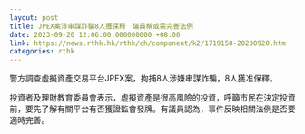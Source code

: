 ```yaml
---
layout: post
title: JPEX案涉串謀詐騙8人獲保釋　議員稱或需完善法例
date: 2023-09-20 12:06:00.000000000 +08:00
link: https://news.rthk.hk/rthk/ch/component/k2/1719150-20230920.htm
categories: rthk
---
```


警方調查虛擬資產交易平台JPEX案，拘捕8人涉嫌串謀詐騙，8人獲准保釋。 

投資者及理財教育委員會表示，虛擬資產是很高風險的投資，呼籲市民在決定投資前，要先了解有關平台有否獲證監會發牌。有議員認為，事件反映相關法例是否要適時完善。

